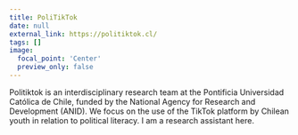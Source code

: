 ```yaml
---
title: PoliTikTok
date: null
external_link: https://politiktok.cl/
tags: []
image:
  focal_point: 'Center'
  preview_only: false
---
```

Politiktok is an interdisciplinary research team at the Pontificia Universidad Católica de Chile, funded by the National Agency for Research and Development (ANID). We focus on the use of the TikTok platform by Chilean youth in relation to political literacy. I am a research assistant here.
